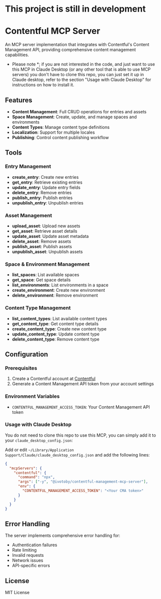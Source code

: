 # This project is still in development

# Contentful MCP Server

An MCP server implementation that integrates with Contentful's Content Management API, providing comprehensive content management capabilities.

- Please note \*; if you are not interested in the code, and just want to use this MCP in
  Claude Desktop (or any other tool that is able to use MCP servers) you don't have to
  clone this repo, you can just set it up in Claude desktop, refer to the section
  "Usage with Claude Desktop" for instructions on how to install it.

## Features

- **Content Management**: Full CRUD operations for entries and assets
- **Space Management**: Create, update, and manage spaces and environments
- **Content Types**: Manage content type definitions
- **Localization**: Support for multiple locales
- **Publishing**: Control content publishing workflow

## Tools

### Entry Management

- **create_entry**: Create new entries
- **get_entry**: Retrieve existing entries
- **update_entry**: Update entry fields
- **delete_entry**: Remove entries
- **publish_entry**: Publish entries
- **unpublish_entry**: Unpublish entries

### Asset Management

- **upload_asset**: Upload new assets
- **get_asset**: Retrieve asset details
- **update_asset**: Update asset metadata
- **delete_asset**: Remove assets
- **publish_asset**: Publish assets
- **unpublish_asset**: Unpublish assets

### Space & Environment Management

- **list_spaces**: List available spaces
- **get_space**: Get space details
- **list_environments**: List environments in a space
- **create_environment**: Create new environment
- **delete_environment**: Remove environment

### Content Type Management

- **list_content_types**: List available content types
- **get_content_type**: Get content type details
- **create_content_type**: Create new content type
- **update_content_type**: Update content type
- **delete_content_type**: Remove content type

## Configuration

### Prerequisites

1. Create a Contentful account at [Contentful](https://www.contentful.com/)
2. Generate a Content Management API token from your account settings

### Environment Variables

- `CONTENTFUL_MANAGEMENT_ACCESS_TOKEN`: Your Content Management API token

### Usage with Claude Desktop

You do not need to clone this repo to use this MCP, you can simply add it to
your `claude_desktop_config.json`:

Add or edit `~/Library/Application Support/Claude/claude_desktop_config.json`
and add the following lines:

```json
{
  "mcpServers": {
    "contentful": {
      "command": "npx",
      "args": ["-y", "@ivotoby/contentful-management-mcp-server"],
      "env": {
        "CONTENTFUL_MANAGEMENT_ACCESS_TOKEN": "<Your CMA token>"
      }
    }
  }
}
```

## Error Handling

The server implements comprehensive error handling for:

- Authentication failures
- Rate limiting
- Invalid requests
- Network issues
- API-specific errors

## License

MIT License

